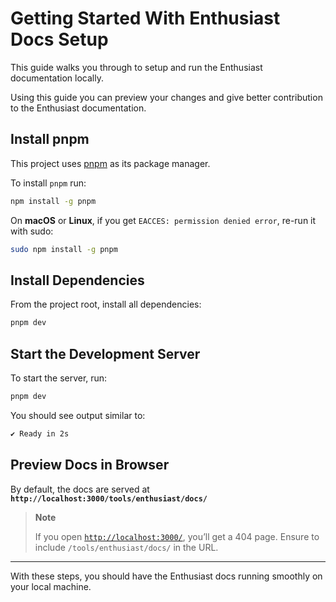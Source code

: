 # Getting Started With Enthusiast Docs Setup

This guide walks you through to setup and run the Enthusiast documentation locally.

Using this guide you can preview your changes and give better contribution to the Enthusiast documentation.

## Install pnpm

This project uses [pnpm](https://pnpm.io/) as its package manager.

To install `pnpm` run:

```bash
npm install -g pnpm
```

On **macOS** or **Linux**, if you get `EACCES: permission denied error`, re-run it with sudo:

```bash
sudo npm install -g pnpm
```

## Install Dependencies

From the project root, install all dependencies:

```bash
pnpm dev
```

## Start the Development Server

To start the server, run:

```bash
pnpm dev
```

You should see output similar to:

```bash
✔ Ready in 2s
```

## Preview Docs in Browser

By default, the docs are served at **`http://localhost:3000/tools/enthusiast/docs/`**

> **Note**
>
> If you open [`http://localhost:3000/`](http://localhost:3000/), you’ll get a 404 page. Ensure to include `/tools/enthusiast/docs/` in the URL.

---

With these steps, you should have the Enthusiast docs running smoothly on your local machine.
